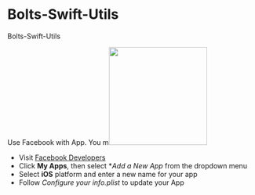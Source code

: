 # Bolts-Swift-Utils
Bolts-Swift-Utils

Use Facebook with App. You m<img src="http://www.doit.ba/img/facebook.jpg" width="200">
- Visit <a href="https://developers.facebook.com/" target="_blank">Facebook Developers</a>
- Click **My Apps**, then select **Add a New App* from the dropdown menu
- Select **iOS** platform and enter a new name for your app
- Follow *Configure your info.plist* to update your App
